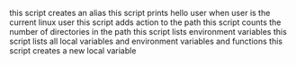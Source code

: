 this script creates an alias
this script prints hello user when user is the current linux user
this script adds action to the path
this script counts the number of directories in the path
this script lists environment variables
this script lists all local variables and environment variables and functions
this script creates a new local variable
